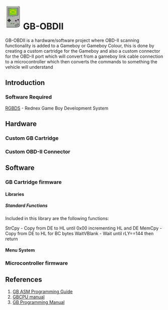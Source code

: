 

# <img src="https://raw.githubusercontent.com/blitztide/GB-OBDII/master/gameboy.png" width="50" height="80">  GB-OBDII

GB-OBDII is a hardware/software project where OBD-II scanning functionality is added to a Gameboy or Gameboy Colour, this is done by creating a custom cartridge for the Gameboy and also a custom connector for the OBD-II port which will convert from a gameboy link cable connection to a microcontroller which then converts the commands to something the vehicle will understand

## Introduction

### Software Required
[RGBDS](https://github.com/rednex/rgbds) - Rednex Game Boy Development System

## Hardware

### Custom GB Cartridge

### Custom OBD-II Connector

## Software

### GB Cartridge firmware

#### Libraries
##### Standard Functions
Included in this library are the following functions:

StrCpy - Copy from DE to HL until 0x00 incrementing HL and DE
MemCpy - Copy from DE to HL for BC bytes
WaitVBlank - Wait until rLY==144 then return

#### Menu System

### Microcontroller firmware

## References
1. [GB ASM Programming Guide](https://eldred.fr/gb-asm-tutorial/index.html)
2. [GBCPU manual](http://marc.rawer.de/Gameboy/Docs/GBCPUman.pdf)
3. [GB Programming Manual](http://www.chrisantonellis.com/files/gameboy/gb-programming-manual.pdf)
